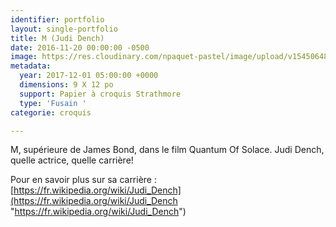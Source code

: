 ```yaml
---
identifier: portfolio
layout: single-portfolio
title: M (Judi Dench)
date: 2016-11-20 00:00:00 -0500
image: https://res.cloudinary.com/npaquet-pastel/image/upload/v1545064844/M-Judi-Dench-fusain-24-X-29-cm-2017.jpg
metadata:
  year: 2017-12-01 05:00:00 +0000
  dimensions: 9 X 12 po
  support: Papier à croquis Strathmore
  type: 'Fusain '
categorie: croquis

---
```

M, supérieure de James Bond, dans le film Quantum Of Solace. Judi Dench, quelle actrice, quelle carrière!

Pour en savoir plus sur sa carrière : [https://fr.wikipedia.org/wiki/Judi_Dench](https://fr.wikipedia.org/wiki/Judi_Dench "https://fr.wikipedia.org/wiki/Judi_Dench")